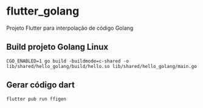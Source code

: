 # flutter_golang

Projeto Flutter para interpolação de código Golang

## Build projeto Golang Linux

`CGO_ENABLED=1 go build -buildmode=c-shared -o lib/shared/hello_golang/build/hello.so lib/shared/hello_golang/main.go`

## Gerar código dart

`flutter pub run ffigen`
